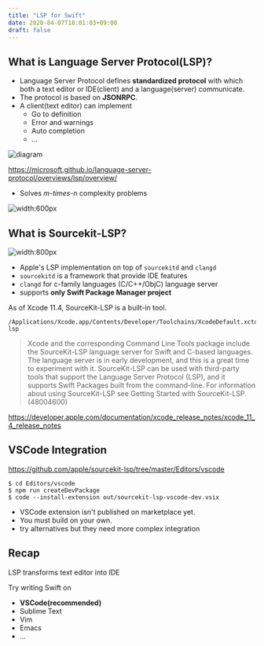 ```yaml
---
title: "LSP for Swift"
date: 2020-04-07T18:01:03+09:00
draft: false
---
```


## What is Language Server Protocol(LSP)?

* Language Server Protocol defines **standardized protocol** with which both a text editor or IDE(client) and a language(server) communicate.
* The protocol is based on **JSONRPC**.
* A client(text editor) can implement
  * Go to definition
  * Error and warnings
  * Auto completion
  * ...

![diagram](https://microsoft.github.io/language-server-protocol/overviews/lsp/img/language-server-sequence.png)

https://microsoft.github.io/language-server-protocol/overviews/lsp/overview/


- Solves *m-times-n* complexity problems

![width:600px](https://code.visualstudio.com/assets/api/language-extensions/language-server-extension-guide/lsp-languages-editors.png) 


## What is Sourcekit-LSP?

![width:800px](/assets/image/source_kit_lsp_github.png)

- Apple's LSP implementation on top of `sourcekitd` and `clangd`
- `sourcekitd` is a framework that provide IDE features
- `clangd` for c-family languages (C/C++/ObjC) language server
- supports **only Swift Package Manager project**

As of Xcode 11.4, SourceKit-LSP is a built-in tool.

    /Applications/Xcode.app/Contents/Developer/Toolchains/XcodeDefault.xctoolchain/usr/bin/sourcekit-lsp

> Xcode and the corresponding Command Line Tools package include the SourceKit-LSP language server for Swift and C-based languages. The language server is in early development, and this is a great time to experiment with it. SourceKit-LSP can be used with third-party tools that support the Language Server Protocol (LSP), and it supports Swift Packages built from the command-line. For information about using SourceKit-LSP see Getting Started with SourceKit-LSP. (48004600)

https://developer.apple.com/documentation/xcode_release_notes/xcode_11_4_release_notes

## VSCode Integration

https://github.com/apple/sourcekit-lsp/tree/master/Editors/vscode

```
$ cd Editors/vscode
$ npm run createDevPackage
$ code --install-extension out/sourcekit-lsp-vscode-dev.vsix
```
- VSCode extension isn't published on marketplace yet.
- You must build on your own.
- try alternatives but they need more complex integration

## Recap

LSP transforms text editor into IDE

Try writing Swift on

- **VSCode(recommended)**
- Sublime Text
- Vim
- Emacs
- ...
